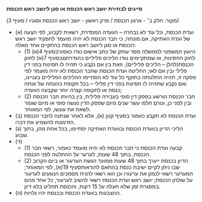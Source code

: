 **סייגים לבחירת יושב ראש הכנסת או סגן ליושב ראש הכנסת**

(מקור: חלק ב׳ - ארגון הכנסת / פרק ראשון - יושב ראש הכנסת וסגניו / סעיף 3)
 * (א) ועדת הכנסת, וכל עוד לא נבחרה – הוועדה המסדרת, רשאית לקבוע, לפי הצעה של ועדת האתיקה, אם מונתה, כי חבר הכנסת לא יהיה מועמד לתפקיד יושב ראש הכנסת או סגן ליושב ראש הכנסת בהתקיים אחד מאלה:
   * (1) היועץ המשפטי לממשלה מסר עותק של כתב אישום נגדו כאמורבסעיף 4(א) לחוק החסינות, או שמתקיימים נגדו הליכים פליליים כהגדרתםבסעיף 7(א) לחוק הכנסת(להלן – הליכים פליליים), וזאת בין אם נקבע כי תהיה לו חסינות בפני דין פלילי ובין אם לאו; החליטה ועדת הכנסת שחבר הכנסת לא יהיה מועמד לפי פסקה זו, תהיה החלטתה בתוקף כל עוד לא הסתיימו ההליכים הפליליים בעניינו, ואם נקבע שתהיה לו חסינות בפני דין פלילי – בכל תקופת כהונתה של אותה כנסת או לתקופה קצרה יותר שקבעה הוועדה;
   * (2) חבר הכנסת הורשע בפסק דין סופי בעבירה פלילית, בין בהיותו חבר הכנסת ובין לפני כן, וטרם חלפו עשר שנים מיום שפסק הדין נעשה סופי או מיום שגמר לשאת את עונשו, לפי המאוחר.
 * (ב) ועדת הכנסת לא תקבע כאמור בסעיף קטן (א), אלא לאחר שנתנה לחבר הכנסת הזדמנות להשמיע את דברו.
 * (ג) הליכי הדיון בוועדת הכנסת ובוועדת האתיקה יסתיימו, בכל אחת מהן, בתוך שבוע.
 * (ד) 
   * (1) קבעה ועדת הכנסת כי חבר הכנסת לא יהיה מועמד כאמור, רשאי חבר הכנסת, בתוך 48 שעות, לערער על ההחלטה לפני הכנסת.
   * (2) הדיון בכנסת ייערך בתוך 48 שעות ממועד הגשת הערעור או ביום הקרוב שבו ניתן לקיים ישיבת כנסת בהתאם להוראותסעיף 19(א), לפי המאוחר; המערער רשאי לנמק את ערעורו וכן הוא רשאי להניח מסמכים הנוגעים לערעור על שולחן הכנסת; יושב ראש ועדת הכנסת רשאי להשיב לערעור, כל אחד מהם במסגרת זמן שלא תעלה על 15 דקות, והכנסת תחליט בלא דיון.
 * (ה) ההצבעות בוועדת הכנסת ובכנסת יהיו גלויות.